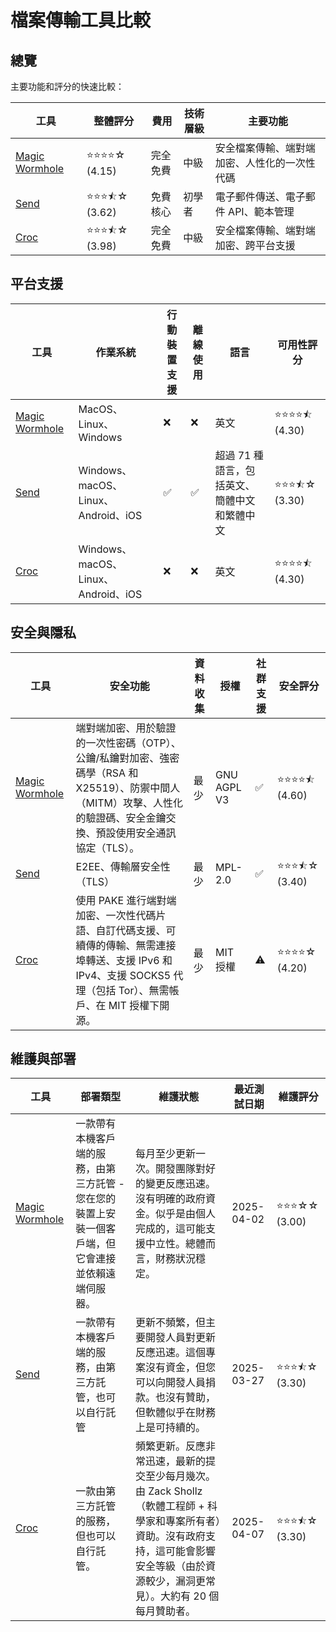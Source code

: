 # 檔案傳輸工具比較
## 總覽
主要功能和評分的快速比較：

| 工具 | 整體評分 | 費用 | 技術層級 | 主要功能 |
|------|----------------|------|-----------------|--------------|
| [Magic Wormhole](https://github.com/magic-wormhole/magic-wormhole) | ⭐⭐⭐⭐☆ (4.15) | 完全免費 | 中級 | 安全檔案傳輸、端對端加密、人性化的一次性代碼 |
| [Send](https://github.com/timvisee/send) | ⭐⭐⭐⯪☆ (3.62) | 免費核心 | 初學者 | 電子郵件傳送、電子郵件 API、範本管理 |
| [Croc](https://github.com/schollz/croc) | ⭐⭐⭐⯪☆ (3.98) | 完全免費 | 中級 | 安全檔案傳輸、端對端加密、跨平台支援 |

## 平台支援
| 工具 | 作業系統 | 行動裝置支援 | 離線使用 | 語言 | 可用性評分 |
|------|------------------|----------------|--------------|-----------|------------------|
| [Magic Wormhole](https://github.com/magic-wormhole/magic-wormhole) | MacOS、Linux、Windows | ❌ | ❌ | 英文 | ⭐⭐⭐⭐⯪ (4.30) |
| [Send](https://github.com/timvisee/send) | Windows、macOS、Linux、Android、iOS | ✅ | ✅ | 超過 71 種語言，包括英文、簡體中文和繁體中文 | ⭐⭐⭐⯪☆ (3.30) |
| [Croc](https://github.com/schollz/croc) | Windows、macOS、Linux、Android、iOS | ❌ | ❌ | 英文 | ⭐⭐⭐⭐⯪ (4.30) |

## 安全與隱私
| 工具 | 安全功能 | 資料收集 | 授權 | 社群支援 | 安全評分 |
|------|-------------------|-----------------|----------|------------------|----------------|
| [Magic Wormhole](https://github.com/magic-wormhole/magic-wormhole) | 端對端加密、用於驗證的一次性密碼（OTP）、公鑰/私鑰對加密、強密碼學（RSA 和 X25519）、防禦中間人（MITM）攻擊、人性化的驗證碼、安全金鑰交換、預設使用安全通訊協定（TLS）。 | 最少 | GNU AGPL V3 | ✅ | ⭐⭐⭐⭐⯪ (4.60) |
| [Send](https://github.com/timvisee/send) | E2EE、傳輸層安全性（TLS） | 最少 | MPL-2.0 | ✅ | ⭐⭐⭐⯪☆ (3.40) |
| [Croc](https://github.com/schollz/croc) | 使用 PAKE 進行端對端加密、一次性代碼片語、自訂代碼支援、可續傳的傳輸、無需連接埠轉送、支援 IPv6 和 IPv4、支援 SOCKS5 代理（包括 Tor）、無需帳戶、在 MIT 授權下開源。 | 最少 | MIT 授權 | ⚠️ | ⭐⭐⭐⭐☆ (4.20) |

## 維護與部署
| 工具 | 部署類型 | 維護狀態 | 最近測試日期 | 維護評分 |
|------|----------------|-------------------|-------------|-------------------|
| [Magic Wormhole](https://github.com/magic-wormhole/magic-wormhole) | 一款帶有本機客戶端的服務，由第三方託管 - 您在您的裝置上安裝一個客戶端，但它會連接並依賴遠端伺服器。 | 每月至少更新一次。開發團隊對好的變更反應迅速。沒有明確的政府資金。似乎是由個人完成的，這可能支援中立性。總體而言，財務狀況穩定。 | 2025-04-02 | ⭐⭐⭐☆☆ (3.00) |
| [Send](https://github.com/timvisee/send) | 一款帶有本機客戶端的服務，由第三方託管，也可以自行託管 | 更新不頻繁，但主要開發人員對更新反應迅速。這個專案沒有資金，但您可以向開發人員捐款。也沒有贊助，但軟體似乎在財務上是可持續的。 | 2025-03-27 | ⭐⭐⭐⯪☆ (3.30) |
| [Croc](https://github.com/schollz/croc) | 一款由第三方託管的服務，但也可以自行託管。 | 頻繁更新。反應非常迅速，最新的提交至少每月幾次。由 Zack Shollz（軟體工程師 + 科學家和專案所有者）資助。沒有政府支持，這可能會影響安全等級（由於資源較少，漏洞更常見）。大約有 20 個每月贊助者。 | 2025-04-07 | ⭐⭐⭐⯪☆ (3.30) |